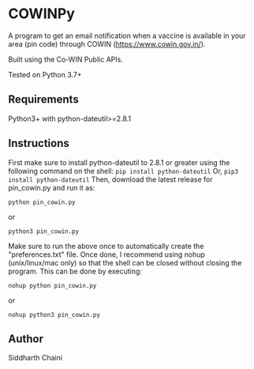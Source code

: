 # COWINPy
A program to get an email notification when a vaccine is available in your area (pin code) through COWIN (https://www.cowin.gov.in/).

Built using the Co-WIN Public APIs.

Tested on Python 3.7+

## Requirements
Python3+ with python-dateutil>=2.8.1

## Instructions
First make sure to install python-dateutil to 2.8.1 or greater using the following command on the shell:
``
pip install python-dateutil
``
Or,
``
pip3 install python-dateutil
``
Then, download the latest release for pin_cowin.py and run it as:
```
python pin_cowin.py
```
or
```
python3 pin_cowin.py
```
Make sure to run the above once to automatically create the "preferences.txt" file. Once done, I recommend using nohup (unix/linux/mac only) so that the shell can be closed without closing the program. This can be done by executing:
```
nohup python pin_cowin.py 
```
or
```
nohup python3 pin_cowin.py 
```

## Author
Siddharth Chaini
